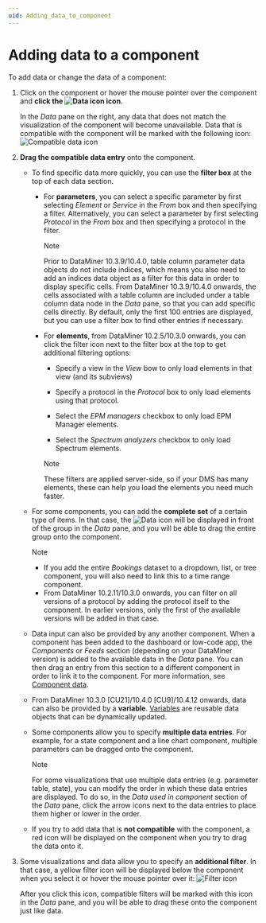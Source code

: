 ```yaml
---
uid: Adding_data_to_component
---
```


# Adding data to a component

To add data or change the data of a component:

1. Click on the component or hover the mouse pointer over the component and **click the ![Data icon](~/dataminer/images/dashboards_data.png) icon**.

   In the *Data* pane on the right, any data that does not match the visualization of the component will become unavailable. Data that is compatible with the component will be marked with the following icon: ![Compatible data icon](~/dataminer/images/NewRD_data.png)

1. **Drag the compatible data entry** onto the component.

   - To find specific data more quickly, you can use the **filter box** at the top of each data section.

     - For **parameters**, you can select a specific parameter by first selecting *Element* or *Service* in the *From* box and then specifying a filter. Alternatively, you can select a parameter by first selecting *Protocol* in the *From* box and then specifying a protocol in the filter.

       > [!NOTE]
       > Prior to DataMiner 10.3.9/10.4.0, table column parameter data objects do not include indices, which means you also need to add an indices data object as a filter for this data in order to display specific cells. From DataMiner 10.3.9/10.4.0 onwards, the cells associated with a table column are included under a table column data node in the *Data* pane, so that you can add specific cells directly. By default, only the first 100 entries are displayed, but you can use a filter box to find other entries if necessary.<!-- RN 36724 -->

     - For **elements**, from DataMiner 10.2.5/10.3.0 onwards, you can click the filter icon next to the filter box at the top to get additional filtering options:

       - Specify a view in the *View* bow to only load elements in that view (and its subviews)

       - Specify a protocol in the *Protocol* box to only load elements using that protocol.

       - Select the *EPM managers* checkbox to only load EPM Manager elements.

       - Select the *Spectrum analyzers* checkbox to only load Spectrum elements.

       > [!NOTE]
       > These filters are applied server-side, so if your DMS has many elements, these can help you load the elements you need much faster.

   - For some components, you can add the **complete set** of a certain type of items. In that case, the ![Data](~/dataminer/images/dashboards_data.png) icon will be displayed in front of the group in the *Data* pane, and you will be able to drag the entire group onto the component.

     > [!NOTE]
     >
     > - If you add the entire *Bookings* dataset to a dropdown, list, or tree component, you will also need to link this to a time range component.
     > - From DataMiner 10.2.11/10.3.0 onwards, you can filter on all versions of a protocol by adding the protocol itself to the component. In earlier versions, only the first of the available versions will be added in that case.

   - Data input can also be provided by any another component. When a component has been added to the dashboard or low-code app, the *Components* or *Feeds* section (depending on your DataMiner version<!--RN 41141-->) is added to the available data in the *Data* pane. You can then drag an entry from this section to a different component in order to link it to the component. For more information, see [Component data](xref:Component_Data).

   - From DataMiner 10.3.0 [CU21]/10.4.0 [CU9]/10.4.12 onwards<!--RN 41039-->, data can also be provided by a **variable**. [Variables](xref:Variables) are reusable data objects that can be dynamically updated.

   - Some components allow you to specify **multiple data entries**. For example, for a state component and a line chart component, multiple parameters can be dragged onto the component.

     > [!NOTE]
     > For some visualizations that use multiple data entries (e.g. parameter table, state), you can modify the order in which these data entries are displayed. To do so, in the *Data used in component* section of the *Data* pane, click the arrow icons next to the data entries to place them higher or lower in the order.

   - If you try to add data that is **not compatible** with the component, a red icon will be displayed on the component when you try to drag the data onto it.

1. Some visualizations and data allow you to specify an **additional filter**. In that case, a yellow filter icon will be displayed below the component when you select it or hover the mouse pointer over it: ![Filter icon](~/dataminer/images/DashboardsX_filter.png)

   After you click this icon, compatible filters will be marked with this icon in the *Data* pane, and you will be able to drag these onto the component just like data.
